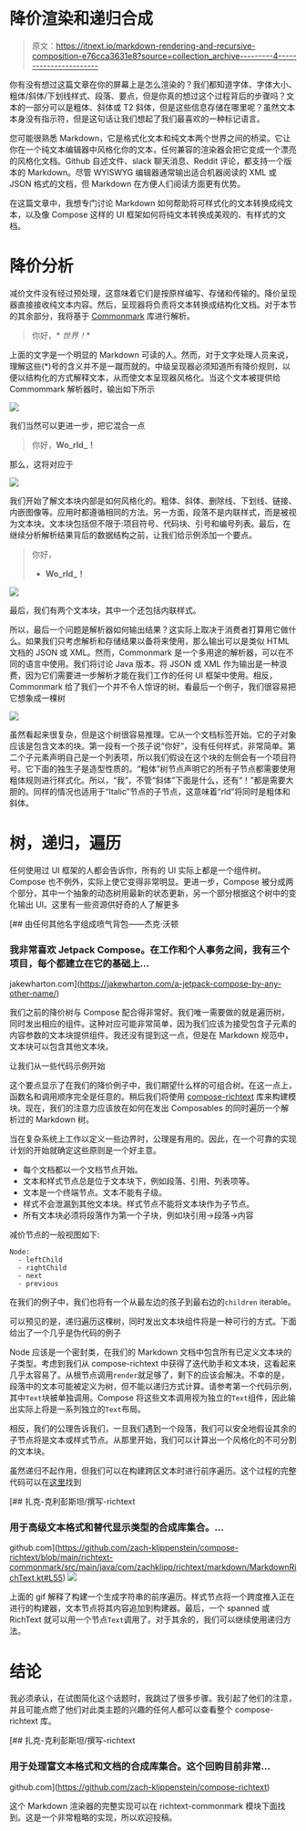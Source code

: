 # 降价渲染和递归合成

> 原文：<https://itnext.io/markdown-rendering-and-recursive-composition-e76cca3631e8?source=collection_archive---------4----------------------->

你有没有想过这篇文章在你的屏幕上是怎么渲染的？我们都知道字体、字体大小、粗体/斜体/下划线样式、段落、要点，但是你真的想过这个过程背后的步骤吗？文本的一部分可以是粗体、斜体或 T2 斜体，但是这些信息存储在哪里呢？虽然文本本身没有指示符，但是这句话让我们想起了我们最喜欢的一种标记语言。

您可能很熟悉 Markdown，它是格式化文本和纯文本两个世界之间的桥梁。它让你在一个纯文本编辑器中风格化你的文本，任何兼容的渲染器会把它变成一个漂亮的风格化文档。Github 自述文件、slack 聊天消息、Reddit 评论，都支持一个版本的 Markdown。尽管 WYISWYG 编辑器通常输出适合机器阅读的 XML 或 JSON 格式的文档，但 Markdown 在方便人们阅读方面更有优势。

在这篇文章中，我想专门讨论 Markdown 如何帮助将可样式化的文本转换成纯文本，以及像 Compose 这样的 UI 框架如何将纯文本转换成美观的、有样式的文档。

# 降价分析

减价文件没有经过预处理，这意味着它们是按原样编写、存储和传输的。降价呈现器直接接收纯文本内容。然后，呈现器将负责将文本转换成结构化文档。对于本节的其余部分，我将基于 [Commonmark](https://github.com/commonmark/commonmark-java) 库进行解析。

> 你好，* *世界！**

上面的文字是一个明显的 Markdown 可读的人。然而，对于文字处理人员来说，理解这些(*)号的含义并不是一蹴而就的。中级呈现器必须知道所有降价规则，以便以结构化的方式解释文本，从而使文本呈现器风格化。当这个文本被提供给 Commommark 解析器时，输出如下所示

![](img/411f28532bf51b21582c30dffc82aba7.png)

我们当然可以更进一步，把它混合一点

> 你好，**Wo_rld_！**

那么，这将对应于

![](img/50a8e8cb17925e87ee6178c32694baac.png)

我们开始了解文本块内部是如何风格化的。粗体、斜体、删除线、下划线、链接、内嵌图像等。应用时都遵循相同的方法。另一方面，段落不是内联样式，而是被视为文本块。文本块包括但不限于:项目符号、代码块、引号和编号列表。最后，在继续分析解析结果背后的数据结构之前，让我们给示例添加一个要点。

> 你好，
> 
> - **Wo_rld_！**

![](img/48fa5ca13853b62cd787b6caf7fbfdee.png)

最后，我们有两个文本块，其中一个还包括内联样式。

所以，最后一个问题是解析器如何输出结果？这实际上取决于消费者打算用它做什么。如果我们只考虑解析和存储结果以备将来使用，那么输出可以是类似 HTML 文档的 JSON 或 XML。然而，Commonmark 是一个多用途的解析器，可以在不同的语言中使用。我们将讨论 Java 版本。将 JSON 或 XML 作为输出是一种浪费，因为它们需要进一步解析才能在我们工作的任何 UI 框架中使用。相反，Commonmark 给了我们一个并不令人惊讶的树。看最后一个例子，我们很容易把它想象成一棵树

![](img/c5bb5c11f08443006d3b33e1130f51f9.png)

虽然看起来很复杂，但是这个树很容易推理。它从一个文档标签开始。它的子对象应该是包含文本的块。第一段有一个孩子说“你好”，没有任何样式，非常简单。第二个子元素声明自己是一个列表项，所以我们假设在这个块的左侧会有一个项目符号。它下面的独生子是造型性质的。“粗体”树节点声明它的所有子节点都需要使用粗体规则进行样式化。所以，“我”，不管“斜体”下面是什么，还有“！”都是需要大胆的。同样的情况也适用于“Italic”节点的子节点，这意味着“rld”将同时是粗体和斜体。

# 树，递归，遍历

任何使用过 UI 框架的人都会告诉你，所有的 UI 实际上都是一个组件树。Compose 也不例外，实际上使它变得非常明显。更进一步，Compose 被分成两个部分，其中一个抽象的动态树用最新的状态更新，另一个部分根据这个树中的变化输出 UI。这里有一些资源供好奇的人了解更多

[](https://jakewharton.com/a-jetpack-compose-by-any-other-name/) [## 由任何其他名字组成喷气背包——杰克·沃顿

### 我非常喜欢 Jetpack Compose。在工作和个人事务之间，我有三个项目，每个都建立在它的基础上…

jakewharton.com](https://jakewharton.com/a-jetpack-compose-by-any-other-name/) 

我们之前的降价树与 Compose 配合得非常好。我们唯一需要做的就是遍历树，同时发出相应的组件。这种对应可能非常简单，因为我们应该为接受包含子元素的内容参数的文本块提供组件。我还没有提到这一点，但是在 Markdown 规范中，文本块可以包含其他文本块。

让我们从一些代码示例开始

这个要点显示了在我们的降价例子中，我们期望什么样的可组合树。在这一点上，函数名和调用顺序完全是任意的。稍后我们将使用 [compose-richtext](https://github.com/zach-klippenstein/compose-richtext) 库来构建模块。现在，我们的注意力应该放在如何在发出 Composables 的同时遍历一个解析过的 Markdown 树。

当在复杂系统上工作以定义一些边界时，公理是有用的。因此，在一个可靠的实现计划的开始就确定这些原则是一个好主意。

*   每个文档都以一个文档节点开始。
*   文本和样式节点总是位于文本块下，例如段落、引用、列表项等。
*   文本是一个终端节点。文本不能有子级。
*   样式不会泄漏到其他文本块。样式节点不能将文本块作为子节点。
*   所有文本块必须将段落作为第一个子块，例如块引用->段落->内容

减价节点的一般视图如下:

```
Node:
  - leftChild
  - rightChild
  - next
  - previous
```

在我们的例子中，我们也将有一个从最左边的孩子到最右边的`children` iterable。

可以预见的是，递归遍历这棵树，同时发出文本块组件将是一种可行的方式。下面给出了一个几乎是伪代码的例子

Node 应该是一个密封类，在我们的 Markdown 文档中包含所有已定义文本块的子类型。考虑到我们从 compose-richtext 中获得了迭代助手和文本块，这看起来几乎太容易了。从根节点调用`render`就足够了，剩下的应该会解决。不幸的是，段落中的文本可能被定义为树，但不能以递归方式计算。请参考第一个代码示例，其中`Text`块被单独调用。Compose 将这些文本调用视为独立的`Text`组件，因此输出实际上将是一系列独立的`Text`布局。

相反，我们的公理告诉我们，一旦我们遇到一个段落，我们可以安全地假设其余的子节点将是文本或样式节点。从那里开始，我们可以计算出一个风格化的不可分割的文本块。

虽然递归不起作用，但我们可以在构建跨区文本时进行前序遍历。这个过程的完整代码可以在[这里](https://github.com/zach-klippenstein/compose-richtext/blob/main/richtext-commonmark/src/main/java/com/zachklipp/richtext/markdown/MarkdownRichText.kt#L55)找到

[](https://github.com/zach-klippenstein/compose-richtext/blob/main/richtext-commonmark/src/main/java/com/zachklipp/richtext/markdown/MarkdownRichText.kt#L55) [## 扎克-克利彭斯坦/撰写-richtext

### 用于高级文本格式和替代显示类型的合成库集合。…

github.com](https://github.com/zach-klippenstein/compose-richtext/blob/main/richtext-commonmark/src/main/java/com/zachklipp/richtext/markdown/MarkdownRichText.kt#L55) ![](img/7d9539f31cc98ff6d768b47b4bb1f1b3.png)

上面的 gif 解释了构建一个生成字符串的前序遍历。样式节点将一个跨度推入正在进行的构建器，文本节点将其内容追加到构建器。最后，一个 spanned 或 RichText 就可以用一个节点`Text`调用了。对于其余的，我们可以继续使用递归方法。

# 结论

我必须承认，在试图简化这个话题时，我跳过了很多步骤。我引起了他们的注意，并且可能点燃了他们对此类主题的兴趣的任何人都可以查看整个 compose-richtext 库。

[](https://github.com/zach-klippenstein/compose-richtext) [## 扎克-克利彭斯坦/撰写-richtext

### 用于处理富文本格式和文档的合成库集合。这个回购目前非常…

github.com](https://github.com/zach-klippenstein/compose-richtext) 

这个 Markdown 渲染器的完整实现可以在 richtext-commonmark 模块下面找到。这是一个非常粗略的实现，所以欢迎投稿。